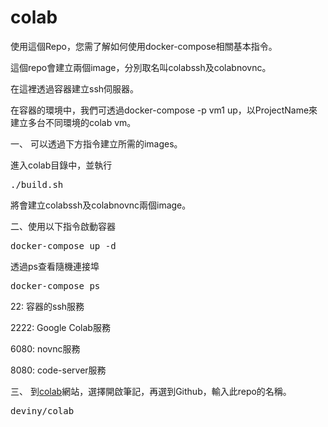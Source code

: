 # colab
使用這個Repo，您需了解如何使用docker-compose相關基本指令。

這個repo會建立兩個image，分別取名叫colabssh及colabnovnc。

在這裡透過容器建立ssh伺服器。

在容器的環境中，我們可透過docker-compose -p vm1 up，以ProjectName來建立多台不同環境的colab vm。

一、 可以透過下方指令建立所需的images。

進入colab目錄中，並執行
<pre>
./build.sh
</pre>
將會建立colabssh及colabnovnc兩個image。

二、使用以下指令啟動容器
<pre>
docker-compose up -d
</pre>

透過ps查看隨機連接埠
<pre>
docker-compose ps
</pre>
22: 容器的ssh服務

2222: Google Colab服務

6080: novnc服務

8080: code-server服務


三、 到[colab](https://colab.research.google.com/)網站，選擇開啟筆記，再選到Github，輸入此repo的名稱。
<pre>
deviny/colab
</pre>
